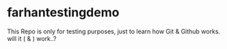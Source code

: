 # farhantestingdemo
This Repo is only for testing purposes, just to learn how Git &amp; Github works.
<br>
will it ( & ) work..?